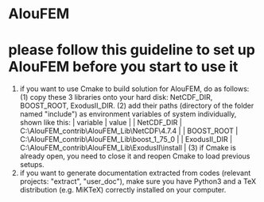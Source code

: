 # AlouFEM
# please follow this guideline to set up AlouFEM before you start to use it
1. if you want to use Cmake to build solution for AlouFEM, do as follows:
	(1) copy these 3 libraries onto your hard disk: NetCDF_DIR, BOOST_ROOT, ExodusII_DIR.
	(2) add their paths (directory of the folder named "include") as environment variables of system individually, shown like this:
	|	variable  		|	value												|
	|	NetCDF_DIR 		| 	C:\AlouFEM_contrib\AlouFEM_Lib\NetCDF\4.7.4			|
	|	BOOST_ROOT		|	C:\AlouFEM_contrib\AlouFEM_Lib\boost_1_75_0			|
	|	ExodusII_DIR 	| 	C:\AlouFEM_contrib\AlouFEM_Lib\ExodusII\install		|
	(3) if Cmake is already open, you need to close it and reopen Cmake to load previous setups.
2. if you want to generate documentation extracted from codes (relevant projects: "extract", "user_doc"), make sure you have Python3 and a TeX distribution (e.g. MiKTeX) correctly installed on your computer.